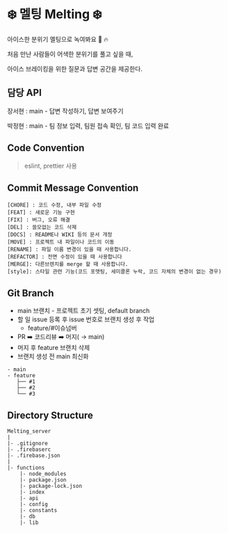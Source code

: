 # ❄️ 멜팅 Melting ❄️

 아이스한 분위기 멜팅으로 녹여봐요 🧊 🔥

처음 만난 사람들이 어색한 분위기를 풀고 싶을 때,

아이스 브레이킹을 위한 질문과 답변 공간을 제공한다.


## 담당 API

장서현 : main - 답변 작성하기, 답변 보여주기

박정현 : main - 팀 정보 입력, 팀원 접속 확인, 팀 코드 입력 완료

## Code Convention
> eslint, prettier 사용

## Commit Message Convention
```
[CHORE] : 코드 수정, 내부 파일 수정
[FEAT] : 새로운 기능 구현
[FIX] : 버그, 오류 해결
[DEL] : 쓸모없는 코드 삭제
[DOCS] : README나 WIKI 등의 문서 개정
[MOVE] : 프로젝트 내 파일이나 코드의 이동
[RENAME] : 파일 이름 변경이 있을 때 사용합니다.
[REFACTOR] : 전면 수정이 있을 때 사용합니다
[MERGE]: 다른브렌치를 merge 할 때 사용합니다.
[style]: 스타일 관련 기능(코드 포맷팅, 세미콜론 누락, 코드 자체의 변경이 없는 경우)
```

## Git Branch
- main 브랜치 - 프로젝트 초기 셋팅, default branch
- 할 일 issue 등록 후 issue 번호로 브랜치 생성 후 작업
    - feature/#이슈넘버
- PR ➡️ 코드리뷰 ➡️ 머지( → main)
- 머지 후 feature 브랜치 삭제
- 브랜치 생성 전 main 최신화
```
- main
- feature
   ├── #1
   ├── #2
   └── #3
```

## Directory Structure
```
Melting_server
|
|- .gitignore
|- .firebaserc
|- .firebase.json
|
|- functions
	|- node_modules
	|- package.json
	|- package-lock.json
	|- index
	|- api
	|- config
	|- constants
	|- db
	|- lib
```
